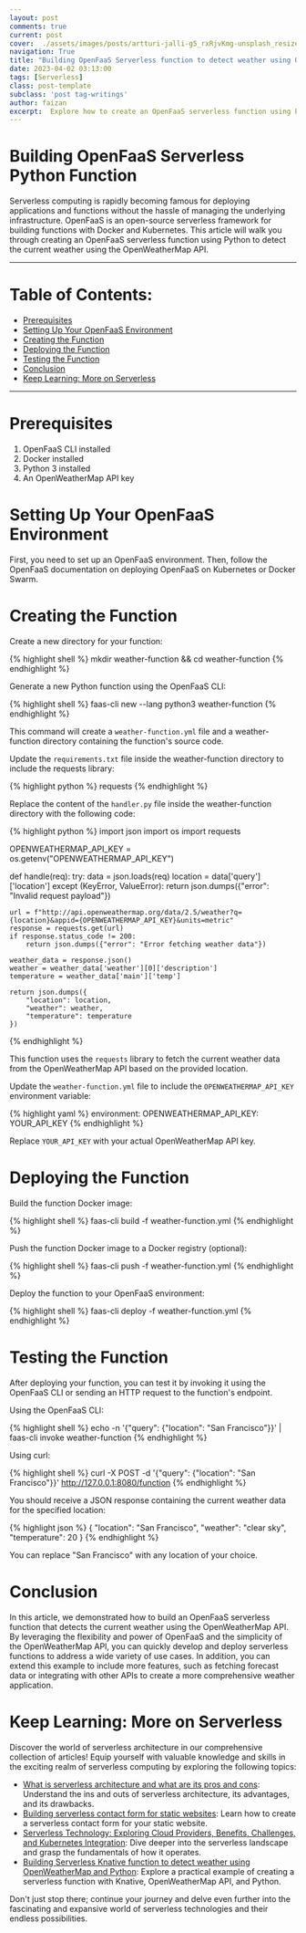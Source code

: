 ```yaml
---
layout: post
comments: true
current: post
cover:  ./assets/images/posts/artturi-jalli-g5_rxRjvKmg-unsplash_resized.webp
navigation: True
title: "Building OpenFaaS Serverless function to detect weather using OpenWeatherMap and Python"
date: 2023-04-02 03:13:00
tags: [Serverless]
class: post-template
subclass: 'post tag-writings'
author: faizan
excerpt:  Explore how to create an OpenFaaS serverless function using Python to detect the current weather with the OpenWeatherMap API, and learn how to deploy and test your function.
---
```


# Building OpenFaaS Serverless Python Function

Serverless computing is rapidly becoming famous for deploying applications and functions without the hassle of managing the underlying infrastructure. OpenFaaS is an open-source serverless framework for building functions with Docker and Kubernetes. This article will walk you through creating an OpenFaaS serverless function using Python to detect the current weather using the OpenWeatherMap API.

***
# Table of Contents:

* [Prerequisites](#prerequisites)
* [Setting Up Your OpenFaaS Environment](#setting-up-your-openfaas-environment)
* [Creating the Function](#creating-the-function)
* [Deploying the Function](#deploying-the-function)
* [Testing the Function](#testing-the-function)
* [Conclusion](#conclusion)
* [Keep Learning: More on Serverless](#keep-learning-more-on-serverless)

***

# Prerequisites

1. OpenFaaS CLI installed
2. Docker installed
3. Python 3 installed
4. An OpenWeatherMap API key

# Setting Up Your OpenFaaS Environment

First, you need to set up an OpenFaaS environment. Then, follow the OpenFaaS documentation on deploying OpenFaaS on Kubernetes or Docker Swarm.

# Creating the Function

Create a new directory for your function:

{% highlight shell %}
mkdir weather-function && cd weather-function
{% endhighlight %}

Generate a new Python function using the OpenFaaS CLI:

{% highlight shell %}
faas-cli new --lang python3 weather-function
{% endhighlight %}

This command will create a `weather-function.yml` file and a weather-function directory containing the function's source code.

Update the `requirements.txt` file inside the weather-function directory to include the requests library:

{% highlight python %}
requests
{% endhighlight %}

Replace the content of the `handler.py` file inside the weather-function directory with the following code:

{% highlight python %}
import json
import os
import requests

OPENWEATHERMAP_API_KEY = os.getenv("OPENWEATHERMAP_API_KEY")

def handle(req):
    try:
        data = json.loads(req)
        location = data['query']['location']
    except (KeyError, ValueError):
        return json.dumps({"error": "Invalid request payload"})

    url = f"http://api.openweathermap.org/data/2.5/weather?q={location}&appid={OPENWEATHERMAP_API_KEY}&units=metric"
    response = requests.get(url)
    if response.status_code != 200:
        return json.dumps({"error": "Error fetching weather data"})

    weather_data = response.json()
    weather = weather_data['weather'][0]['description']
    temperature = weather_data['main']['temp']

    return json.dumps({
        "location": location,
        "weather": weather,
        "temperature": temperature
    })
{% endhighlight %}

This function uses the `requests` library to fetch the current weather data from the OpenWeatherMap API based on the provided location.

Update the `weather-function.yml` file to include the `OPENWEATHERMAP_API_KEY` environment variable:

{% highlight yaml %}
environment:
  OPENWEATHERMAP_API_KEY: YOUR_API_KEY
{% endhighlight %}

Replace `YOUR_API_KEY` with your actual OpenWeatherMap API key.

# Deploying the Function

Build the function Docker image:

{% highlight shell %}
faas-cli build -f weather-function.yml
{% endhighlight %}

Push the function Docker image to a Docker registry (optional):

{% highlight shell %}
faas-cli push -f weather-function.yml
{% endhighlight %}

Deploy the function to your OpenFaaS environment:

{% highlight shell %}
faas-cli deploy -f weather-function.yml
{% endhighlight %}

# Testing the Function

After deploying your function, you can test it by invoking it using the OpenFaaS CLI or sending an HTTP request to the function's endpoint.

Using the OpenFaaS CLI:

{% highlight shell %}
echo -n '{"query": {"location": "San Francisco"}}' | faas-cli invoke weather-function
{% endhighlight %}

Using curl:

{% highlight shell %}
curl -X POST -d '{"query": {"location": "San Francisco"}}' http://127.0.0.1:8080/function
{% endhighlight %}

You should receive a JSON response containing the current weather data for the specified location:

{% highlight json %}
{
  "location": "San Francisco",
  "weather": "clear sky",
  "temperature": 20
}
{% endhighlight %}

You can replace "San Francisco" with any location of your choice.

# Conclusion

In this article, we demonstrated how to build an OpenFaaS serverless function that detects the current weather using the OpenWeatherMap API. By leveraging the flexibility and power of OpenFaaS and the simplicity of the OpenWeatherMap API, you can quickly develop and deploy serverless functions to address a wide variety of use cases. In addition, you can extend this example to include more features, such as fetching forecast data or integrating with other APIs to create a more comprehensive weather application.

# Keep Learning: More on Serverless

Discover the world of serverless architecture in our comprehensive collection of articles! Equip yourself with valuable knowledge and skills in the exciting realm of serverless computing by exploring the following topics:

* [What is serverless architecture and what are its pros and cons](/building-serverless-contact-form-for-static-websites): Understand the ins and outs of serverless architecture, its advantages, and its drawbacks.
* [Building serverless contact form for static websites](/building-serverless-contact-form-for-static-websites): Learn how to create a serverless contact form for your static website.
* [Serverless Technology: Exploring Cloud Providers, Benefits, Challenges, and Kubernetes Integration](/serverless-technology-exploring-cloud-providers-benefits-challenges-and-kubernetes-integration): Dive deeper into the serverless landscape and grasp the fundamentals of how it operates.
* [Building Serverless Knative function to detect weather using OpenWeatherMap and Python](/building-knative-serverless-function-to-detect-weather-using-openweathermap-and-python): Explore a practical example of creating a serverless function with Knative, OpenWeatherMap API, and Python.

Don't just stop there; continue your journey and delve even further into the fascinating and expansive world of serverless technologies and their endless possibilities.